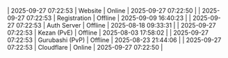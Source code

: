 | 2025-09-27 07:22:53 | Website | Online | 2025-09-27 07:22:50 |
| 2025-09-27 07:22:53 | Registration | Offline | 2025-09-09 16:40:23 |
| 2025-09-27 07:22:53 | Auth Server | Offline | 2025-08-18 09:33:31 |
| 2025-09-27 07:22:53 | Kezan (PvE) | Offline | 2025-08-03 17:58:02 |
| 2025-09-27 07:22:53 | Gurubashi (PvP) | Offline | 2025-08-23 21:44:06 |
| 2025-09-27 07:22:53 | Cloudflare | Online | 2025-09-27 07:22:50 |
